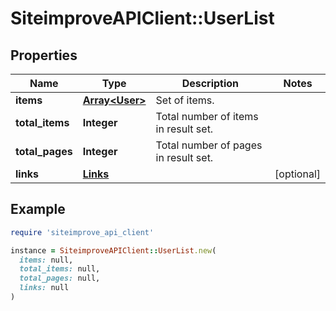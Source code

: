 # SiteimproveAPIClient::UserList

## Properties

| Name | Type | Description | Notes |
| ---- | ---- | ----------- | ----- |
| **items** | [**Array&lt;User&gt;**](User.md) | Set of items. |  |
| **total_items** | **Integer** | Total number of items in result set. |  |
| **total_pages** | **Integer** | Total number of pages in result set. |  |
| **links** | [**Links**](Links.md) |  | [optional] |

## Example

```ruby
require 'siteimprove_api_client'

instance = SiteimproveAPIClient::UserList.new(
  items: null,
  total_items: null,
  total_pages: null,
  links: null
)
```


